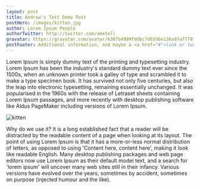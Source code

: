 ```yaml
---
layout: post
title: Andrew's Test Demo Post
postHero: /images/kitten.jpg
author: Lorem Ipsum People
authorTwitter: http://twitter.com/ametell
gravatar: https://gravatar.com/avatar/6307b4989fddbc7d6556e136a97a7778?s=150
postFooter: Additional information, and maybe a <a href="#">link or two</a>
---
```


Lorem Ipsum is simply dummy text of the printing and typesetting industry. Lorem Ipsum has been the industry's standard dummy text ever since the 1500s, when an unknown printer took a galley of type and scrambled it to make a type specimen book. It has survived not only five centuries, but also the leap into electronic typesetting, remaining essentially unchanged. It was popularised in the 1960s with the release of Letraset sheets containing Lorem Ipsum passages, and more recently with desktop publishing software like Aldus PageMaker including versions of Lorem Ipsum.


<img class="pull-left" src="http://placekitten.com/g/400/200"
     alt="kitten">

Why do we use it?
It is a long established fact that a reader will be distracted by the readable content of a page when looking at its layout. The point of using Lorem Ipsum is that it has a more-or-less normal distribution of letters, as opposed to using 'Content here, content here', making it look like readable English. Many desktop publishing packages and web page editors now use Lorem Ipsum as their default model text, and a search for 'lorem ipsum' will uncover many web sites still in their infancy. Various versions have evolved over the years, sometimes by accident, sometimes on purpose (injected humour and the like).